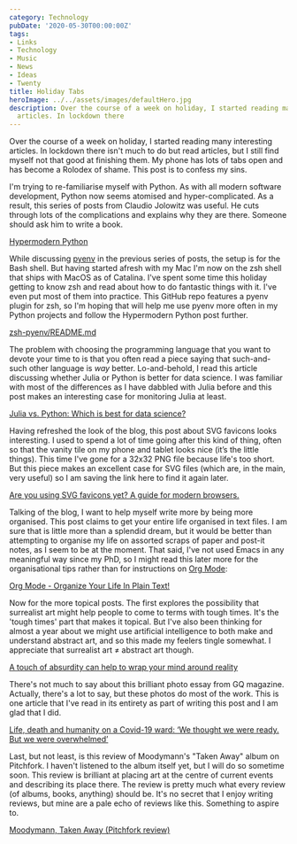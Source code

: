 ```yaml
---
category: Technology
pubDate: '2020-05-30T00:00:00Z'
tags:
- Links
- Technology
- Music
- News
- Ideas
- Twenty
title: Holiday Tabs
heroImage: ../../assets/images/defaultHero.jpg
description: Over the course of a week on holiday, I started reading many interesting
  articles. In lockdown there
---
```

Over the course of a week on holiday, I started reading many interesting articles. In lockdown there isn't much to do but read articles, but I still find myself not that good at finishing them. My phone has lots of tabs open and has become a Rolodex of shame. This post is to confess my sins.

I'm trying to re-familiarise myself with Python. As with all modern software development, Python now seems atomised and hyper-complicated. As a result, this series of posts from Claudio Jolowitz was useful. He cuts through lots of the complications and explains why they are there. Someone should ask him to write a book.

[Hypermodern Python](https://cjolowicz.github.io/posts/hypermodern-python-01-setup/)

While discussing [pyenv](https://github.com/pyenv/pyenv) in the previous series of posts, the setup is for the Bash shell. But having started afresh with my Mac I'm now on the zsh shell that ships with MacOS as of Catalina. I've spent some time this holiday getting to know zsh and read about how to do fantastic things with it. I've even put most of them into practice. This GitHub repo features a pyenv plugin for zsh, so I'm hoping that will help me use pyenv more often in my Python projects and follow the Hypermodern Python post further.

[zsh-pyenv/README.md](https://github.com/mattberther/zsh-pyenv/blob/master/README.md)

The problem with choosing the programming language that you want to devote your time to is that you often read a piece saying that such-and-such other language is *way* better. Lo-and-behold, I read this article discussing whether Julia or Python is better for data science. I was familiar with most of the differences as I have dabbled with Julia before and this post makes an interesting case for monitoring Julia at least.

[Julia vs. Python: Which is best for data science?](https://www.infoworld.com/article/3241107/julia-vs-python-which-is-best-for-data-science.html)

Having refreshed the look of the blog, this post about SVG favicons looks interesting. I used to spend a lot of time going after this kind of thing, often so that the vanity tile on my phone and tablet looks nice (it’s the little things). This time I've gone for a 32x32 PNG file because life's too short. But this piece makes an excellent case for SVG files (which are, in the main, very useful) so I am saving the link here to find it again later.

[Are you using SVG favicons yet? A guide for modern browsers.](https://medium.com/swlh/are-you-using-svg-favicons-yet-a-guide-for-modern-browsers)

Talking of the blog, I want to help myself write more by being more organised. This post claims to get your entire life organised in text files. I am sure that is little more than a splendid dream, but it would be better than attempting to organise my life on assorted scraps of paper and post-it notes, as I seem to be at the moment. That said, I've not used Emacs in any meaningful way since my PhD, so I might read this later more for the organisational tips rather than for instructions on [Org Mode](https://orgmode.org/index.html#sec-4.1):

[Org Mode - Organize Your Life In Plain Text!](http://doc.norang.ca/org-mode.html)

Now for the more topical posts. The first explores the possibility that surrealist art might help people to come to terms with tough times. It's the 'tough times' part that makes it topical. But I've also been thinking for almost a year about we might use artificial intelligence to both make and understand abstract art, and so this made my feelers tingle somewhat. I appreciate that surrealist art ≠ abstract art though.

[A touch of absurdity can help to wrap your mind around reality](https://psyche.co/ideas/a-touch-of-absurdity-can-help-to-wrap-your-mind-around-reality)

There's not much to say about this brilliant photo essay from GQ magazine. Actually, there's a lot to say, but these photos do most of the work. This is one article that I've read in its entirety as part of writing this post and I am glad that I did.

[Life, death and humanity on a Covid-19 ward: ‘We thought we were ready. But we were overwhelmed’](https://www.gq-magazine.co.uk/gq-hype/article/covid-19-ward-coronavirus)

Last, but not least, is this review of Moodymann's "Taken Away" album on Pitchfork. I haven't listened to the album itself yet, but I will do so sometime soon. This review is brilliant at placing art at the centre of current events and describing its place there. The review is pretty much what every review (of albums, books, anything) should be. It's no secret that I enjoy writing reviews, but mine are a pale echo of reviews like this. Something to aspire to.

[Moodymann, Taken Away (Pitchfork review)](https://pitchfork.com/reviews/albums/moodymann-taken-away/)